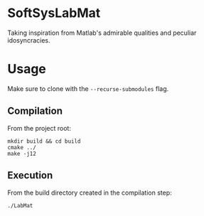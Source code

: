 # SoftSysLabMat

Taking inspiration from Matlab's admirable qualities and peculiar idosyncracies.

# Usage

Make sure to clone with the `--recurse-submodules` flag.

## Compilation

From the project root:

```
mkdir build && cd build
cmake ../
make -j12
```

## Execution

From the build directory created in the compilation step:

```
./LabMat
```
